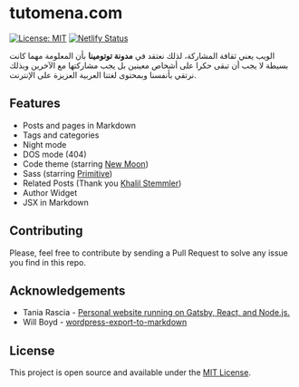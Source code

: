 # tutomena.com

[![License: MIT](https://img.shields.io/badge/License-MIT-blue.svg)](https://opensource.org/licenses/MIT) [![Netlify Status](https://api.netlify.com/api/v1/badges/0a51d0e9-f611-4dd8-887f-fc1889e68540/deploy-status)](https://app.netlify.com/sites/tania/deploys)

الويب يعني ثقافة المشاركة، لذلك نعتقد في **مدونة توتومينا** بأن المعلومة مهما كانت بسيطة لا يجب أن تبقى حكرا على أشخاص معينين بل يجب مشاركتها مع الآخرين وبذلك نرتقي بأنفسنا وبمحتوى لغتنا العربية العزيزة على الإنترنت.

## Features

- Posts and pages in Markdown
- Tags and categories
- Night mode
- DOS mode (404)
- Code theme (starring [New Moon](https://taniarascia.github.io/new-moon))
- Sass (starring [Primitive](https://taniarascia.github.io/primitive))
- Related Posts (Thank you [Khalil Stemmler](https://khalilstemmler.com/articles/gatsby-related-posts-component/))
- Author Widget
- JSX in Markdown

## Contributing

Please, feel free to contribute by sending a Pull Request to solve any issue you find in this repo.

## Acknowledgements

- Tania Rascia - [Personal website running on Gatsby, React, and Node.js.](https://github.com/taniarascia/taniarascia.com/)
- Will Boyd - [wordpress-export-to-markdown](https://github.com/lonekorean/wordpress-export-to-markdown)

## License

This project is open source and available under the [MIT License](LICENSE).
